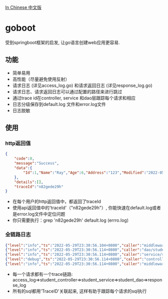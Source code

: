 [In Chinese 中文版](README.zh_cn.md)

# goboot
受到springboot框架的启发, 让go语言创建web应用更容易.

## 功能
- 简单易用
- 高性能（尽量避免使用反射）
- 请求日志 (详见access_log.go) 和请求返回日志 (详见response_log.go)
- 请求日志、请求返回日志可以通过配置的路径来进行跳过
- 通过trace id在controller, service 和dao层跟踪每个请求和相应
- 日志分级保存到default.log 文件和error.log文件
- 日志脱敏

## 使用

### http返回值
```json
{
    "code":0,
    "message":"Success",
    "data":{
        "Id":1,"Name":"Ray","Age":6,"Address":"123","Modified":"2022-05-29T14:13:01+08:00","Created":"2022-05-29T14:13:01+08:00"
    },
    "details":[],
    "traceId":"n82gede29h"
}
```
- 在每个用户的http返回值中，都返回了traceId
- 使用api返回值中的'traceId'（"n82gede29h"）, 你能快速在default.log或者是error.log文件中定位问题
- 你只需要执行：grep 'n82gede29h' default.log (errro.log)

### 全链路日志
```json
{"level":"info","ts":"2022-05-29T23:30:56.104+0800","caller":"middleware/access_log.go:43","msg":"AccessLog","Method":"POST","IP":"127.0.0.1","Path":"/v1/student/get_one","Header":{"Accept":["*/*"],"Accept-Encoding":["gzip, deflate, br"],"Cache-Control":["no-cache"],"Connection":["keep-alive"],"Content-Length":["22"],"Content-Type":["application/json"],"Postman-Token":["ded26fff-52e5-4fca-8d62-534bbd8c2a21"],"User-Agent":["PostmanRuntime/7.29.0"]},"Query":"","UserAgent":"PostmanRuntime/7.29.0","Request":"{\n    \"studentId\": 1\n}","TraceID":"n82gede29h"}
{"level":"info","ts":"2022-05-29T23:30:56.114+0800","caller":"dao/student_dao.go:21","msg":"SqlInfoLog","elapsed":0.009854539,"rows":1,"sql":"SELECT * FROM `student` WHERE id =1 ","TraceID":"n82gede29h"}
{"level":"info","ts":"2022-05-29T23:30:56.114+0800","caller":"service/student_service.go:21","msg":"student=&{1 Ray 6 123 2022-05-29 14:13:01 +0800 CST 2022-05-29 14:13:01 +0800 CST}","TraceID":"n82gede29h"}
{"level":"debug","ts":"2022-05-29T23:30:56.114+0800","caller":"controller/student_controller.go:37","msg":"student=&{1 Ray 6 123 2022-05-29 14:13:01 +0800 CST 2022-05-29 14:13:01 +0800 CST}","TraceID":"n82gede29h"}
{"level":"info","ts":"2022-05-29T23:30:56.114+0800","caller":"middleware/response_log.go:51","msg":"ResponseLog","Status":200,"Path":"/v1/student/get_one","Response":"{\"code\":0,\"message\":\"Success\",\"data\":{\"Id\":1,\"Name\":\"Ray\",\"Age\":6,\"Address\":\"123\",\"Modified\":\"2022-05-29T14:13:01+08:00\",\"Created\":\"2022-05-29T14:13:01+08:00\"},\"details\":[],\"traceId\":\"n82gede29h\"}","Cost":0.010137309,"TraceID":"n82gede29h"}
```
- 每一个请求都有一个trace链路:
  access_log=>student_controller=>student_service=>student_dao=>response_log
- 所有的sql都用'TraceID'关联起来, 这样有助于跟踪每个请求的sql执行
